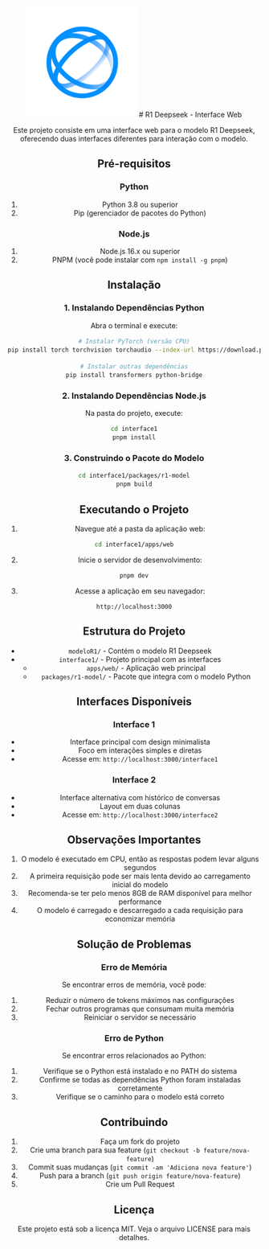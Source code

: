 <div align="center">
  <img src="assets/img/LOGOSPNG/logo.png" alt="Nexlify" width="220"/>
# R1 Deepseek - Interface Web

Este projeto consiste em uma interface web para o modelo R1 Deepseek, oferecendo duas interfaces diferentes para interação com o modelo.

## Pré-requisitos

### Python
1. Python 3.8 ou superior
2. Pip (gerenciador de pacotes do Python)

### Node.js
1. Node.js 16.x ou superior
2. PNPM (você pode instalar com `npm install -g pnpm`)

## Instalação

### 1. Instalando Dependências Python

Abra o terminal e execute:

```bash
# Instalar PyTorch (versão CPU)
pip install torch torchvision torchaudio --index-url https://download.pytorch.org/whl/cpu

# Instalar outras dependências
pip install transformers python-bridge
```

### 2. Instalando Dependências Node.js

Na pasta do projeto, execute:

```bash
cd interface1
pnpm install
```

### 3. Construindo o Pacote do Modelo

```bash
cd interface1/packages/r1-model
pnpm build
```

## Executando o Projeto

1. Navegue até a pasta da aplicação web:
```bash
cd interface1/apps/web
```

2. Inicie o servidor de desenvolvimento:
```bash
pnpm dev
```

3. Acesse a aplicação em seu navegador:
```
http://localhost:3000
```

## Estrutura do Projeto

- `modeloR1/` - Contém o modelo R1 Deepseek
- `interface1/` - Projeto principal com as interfaces
  - `apps/web/` - Aplicação web principal
  - `packages/r1-model/` - Pacote que integra com o modelo Python

## Interfaces Disponíveis

### Interface 1
- Interface principal com design minimalista
- Foco em interações simples e diretas
- Acesse em: `http://localhost:3000/interface1`

### Interface 2
- Interface alternativa com histórico de conversas
- Layout em duas colunas
- Acesse em: `http://localhost:3000/interface2`

## Observações Importantes

1. O modelo é executado em CPU, então as respostas podem levar alguns segundos
2. A primeira requisição pode ser mais lenta devido ao carregamento inicial do modelo
3. Recomenda-se ter pelo menos 8GB de RAM disponível para melhor performance
4. O modelo é carregado e descarregado a cada requisição para economizar memória

## Solução de Problemas

### Erro de Memória
Se encontrar erros de memória, você pode:
1. Reduzir o número de tokens máximos nas configurações
2. Fechar outros programas que consumam muita memória
3. Reiniciar o servidor se necessário

### Erro de Python
Se encontrar erros relacionados ao Python:
1. Verifique se o Python está instalado e no PATH do sistema
2. Confirme se todas as dependências Python foram instaladas corretamente
3. Verifique se o caminho para o modelo está correto

## Contribuindo

1. Faça um fork do projeto
2. Crie uma branch para sua feature (`git checkout -b feature/nova-feature`)
3. Commit suas mudanças (`git commit -am 'Adiciona nova feature'`)
4. Push para a branch (`git push origin feature/nova-feature`)
5. Crie um Pull Request

## Licença

Este projeto está sob a licença MIT. Veja o arquivo LICENSE para mais detalhes. 